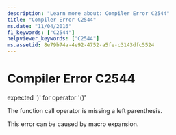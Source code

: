 ```yaml
---
description: "Learn more about: Compiler Error C2544"
title: "Compiler Error C2544"
ms.date: "11/04/2016"
f1_keywords: ["C2544"]
helpviewer_keywords: ["C2544"]
ms.assetid: 8e79b74a-4e92-4752-a5fe-c3143dfc5524
---
```

# Compiler Error C2544

expected ')' for operator '()'

The function call operator is missing a left parenthesis.

This error can be caused by macro expansion.
